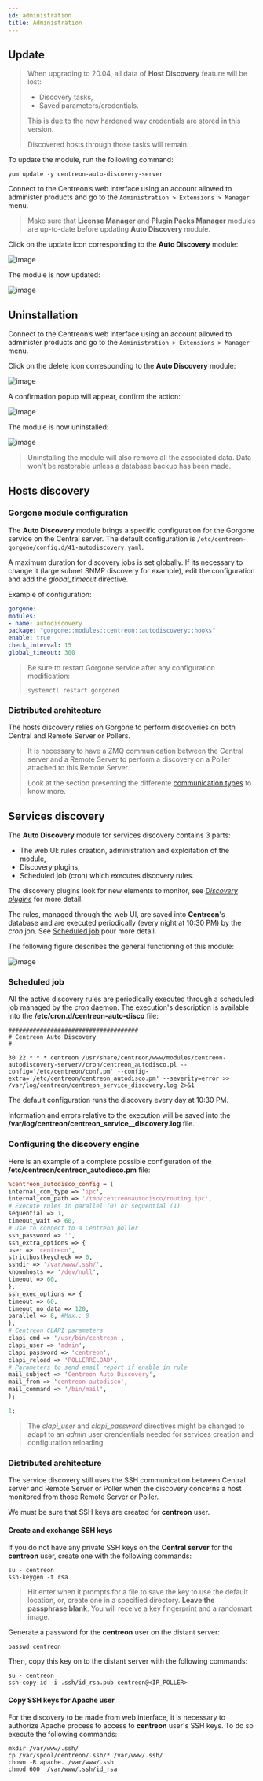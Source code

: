 ```yaml
---
id: administration
title: Administration
---
```


## Update

> When upgrading to 20.04, all data of **Host Discovery** feature will be lost:
>
> - Discovery tasks,
> - Saved parameters/credentials.
>
> This is due to the new hardened way credentials are stored in this version.
>
> Discovered hosts through those tasks will remain.

To update the module, run the following command:

``` shell
yum update -y centreon-auto-discovery-server
```

Connect to the Centreon’s web interface using an account allowed to administer
products and go to the `Administration > Extensions > Manager` menu.

> Make sure that **License Manager** and **Plugin Packs Manager** modules are
> up-to-date before updating **Auto Discovery** module.

Click on the update icon corresponding to the **Auto Discovery**
module:

![image](../../assets/monitoring/discovery/update.png)

The module is now updated:

![image](../../assets/monitoring/discovery/install-after.png)

## Uninstallation

Connect to the Centreon’s web interface using an account allowed to administer
products and go to the `Administration > Extensions > Manager` menu.

Click on the delete icon corresponding to the **Auto Discovery**
module:

![image](../../assets/monitoring/discovery/install-after.png)

A confirmation popup will appear, confirm the action:

![image](../../assets/monitoring/discovery/uninstall-popin.png)

The module is now uninstalled:

![image](../../assets/monitoring/discovery/install-before.png)

> Uninstalling the module will also remove all the associated data. Data won't
> be restorable unless a database backup has been made.

## Hosts discovery

### Gorgone module configuration

The **Auto Discovery** module brings a specific configuration for the Gorgone
service on the Central server. The default configuration is
`/etc/centreon-gorgone/config.d/41-autodiscovery.yaml`.

A maximum duration for discovery jobs is set globally. If its necessary to
change it (large subnet SNMP discovery for example), edit the configuration and
add the *global_timeout* directive.

Example of configuration:

```yaml
gorgone:
modules:
- name: autodiscovery
package: "gorgone::modules::centreon::autodiscovery::hooks"
enable: true
check_interval: 15
global_timeout: 300
```

> Be sure to restart Gorgone service after any configuration modification:
>
> ```shell
> systemctl restart gorgoned
> ```

### Distributed architecture

The hosts discovery relies on Gorgone to perform discoveries on both Central
and Remote Server or Pollers.

> It is necessary to have a ZMQ communication between the Central server and a
> Remote Server to perform a discovery on a Poller attached to this Remote
> Server.
>
> Look at the section presenting the differente [communication
> types](../monitoring-servers/communications) to know more.

## Services discovery

The **Auto Discovery** module for services discovery contains 3 parts:

- The web UI: rules creation, administration and exploitation of the module,
- Discovery plugins,
- Scheduled job (cron) which executes discovery rules.

The discovery plugins look for new elements to monitor, see *[Discovery
plugins](services-discovery#discovery-plugins)* for more
detail.

The rules, managed through the web UI, are saved into **Centreon**'s database
and are executed periodically (every night at 10:30 PM) by the *cron* jon. See
[Scheduled job](#scheduled-job) pour more detail.

The following figure describes the general functioning of this module:

![image](../../assets/monitoring/discovery/services-discovery-schema.png)

### Scheduled job

All the active discovery rules are periodically executed through a scheduled job
managed by the *cron* daemon. The execution's description is available into the
**/etc/cron.d/centreon-auto-disco** file:

``` shell
#####################################
# Centreon Auto Discovery
#

30 22 * * * centreon /usr/share/centreon/www/modules/centreon-autodiscovery-server//cron/centreon_autodisco.pl --config='/etc/centreon/conf.pm' --config-extra='/etc/centreon/centreon_autodisco.pm' --severity=error >> /var/log/centreon/centreon_service_discovery.log 2>&1
```

The default configuration runs the discovery every day at 10:30 PM.

Information and errors relative to the execution will be saved into the
**/var/log/centreon/centreon\_service_\_discovery.log** file.

### Configuring the discovery engine

Here is an example of a complete possible configuration of the
**/etc/centreon/centreon\_autodisco.pm** file:

``` perl
%centreon_autodisco_config = (
internal_com_type => 'ipc',
internal_com_path => '/tmp/centreonautodisco/routing.ipc',
# Execute rules in parallel (0) or sequential (1)
sequential => 1,
timeout_wait => 60,
# Use to connect to a Centreon poller
ssh_password => '',
ssh_extra_options => {
user => 'centreon',
stricthostkeycheck => 0,
sshdir => '/var/www/.ssh/',
knownhosts => '/dev/null',
timeout => 60,
},
ssh_exec_options => {
timeout => 60,
timeout_no_data => 120,
parallel => 8, #Max.: 8
},
# Centreon CLAPI parameters
clapi_cmd => '/usr/bin/centreon',
clapi_user => 'admin',
clapi_password => 'centreon',
clapi_reload => 'POLLERRELOAD',
# Parameters to send email report if enable in rule
mail_subject => 'Centreon Auto Discovery',
mail_from => 'centreon-autodisco',
mail_command => '/bin/mail',
);

1;
```

> The *clapi_user* and *clapi_password* directives might be changed to adapt to
> an *admin* user crendentials needed for services creation and configuration
> reloading.

### Distributed architecture

The service discovery still uses the SSH communication between Central server
and Remote Server or Poller when the discovery concerns a host monitored from
those Remote Server or Poller.

We must be sure that SSH keys are created for **centreon** user.

#### Create and exchange SSH keys

If you do not have any private SSH keys on the **Central server** for the
**centreon** user, create one with the following commands:

``` shell
su - centreon
ssh-keygen -t rsa
```

> Hit enter when it prompts for a file to save the key to use the default
> location, or, create one in a specified directory. **Leave the passphrase
> blank**. You will receive a key fingerprint and a randomart image.

Generate a password for the **centreon** user on the distant server:

``` shell
passwd centreon
```

Then, copy this key on to the distant server with the following commands:

``` shell
su - centreon
ssh-copy-id -i .ssh/id_rsa.pub centreon@<IP_POLLER>
```

#### Copy SSH keys for Apache user

For the discovery to be made from web interface, it is necessary to authorize
Apache process to access to **centreon** user's SSH keys. To do so execute the
following commands:

``` shell
mkdir /var/www/.ssh/
cp /var/spool/centreon/.ssh/* /var/www/.ssh/
chown -R apache. /var/www/.ssh
chmod 600  /var/www/.ssh/id_rsa
```
